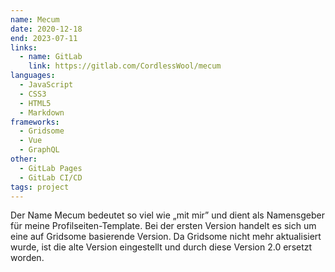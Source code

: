 ```yaml
---
name: Mecum
date: 2020-12-18
end: 2023-07-11
links:
  - name: GitLab
    link: https://gitlab.com/CordlessWool/mecum
languages:
  - JavaScript
  - CSS3
  - HTML5
  - Markdown
frameworks:
  - Gridsome
  - Vue
  - GraphQL
other:
  - GitLab Pages
  - GitLab CI/CD
tags: project
---
```


Der Name Mecum bedeutet so viel wie „mit mir” und dient als Namensgeber für meine Profilseiten-Template. Bei der ersten Version handelt es sich um eine auf Gridsome basierende Version. Da Gridsome nicht mehr aktualisiert wurde, ist die alte Version eingestellt und durch diese Version 2.0 ersetzt worden.

